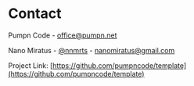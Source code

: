 # Contact

Pumpn Code - [office@pumpn.net](mailto:office@pumpn.net)

Nano Miratus - [@nnmrts](https://twitter.com/nnmrts) - [nanomiratus@gmail.com](mailto:nanomiratus@gmail.com)

Project Link: [https://github.com/pumpncode/template](https://github.com/pumpncode/template)
